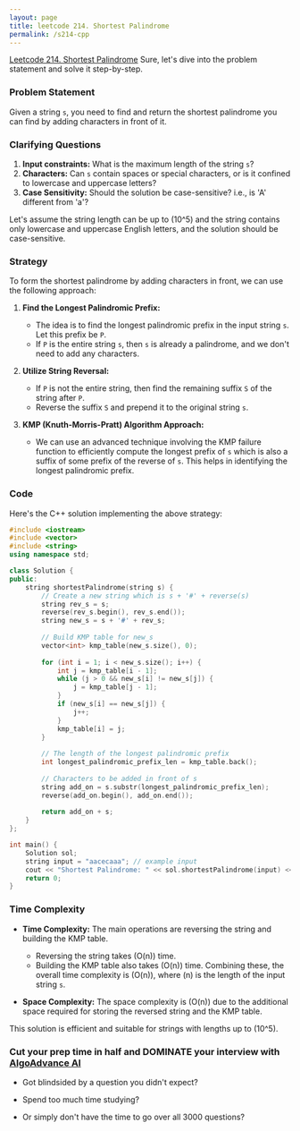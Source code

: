 ```yaml
---
layout: page
title: leetcode 214. Shortest Palindrome
permalink: /s214-cpp
---
```

[Leetcode 214. Shortest Palindrome](https://algoadvance.github.io/algoadvance/l214)
Sure, let's dive into the problem statement and solve it step-by-step.

### Problem Statement

Given a string `s`, you need to find and return the shortest palindrome you can find by adding characters in front of it.

### Clarifying Questions

1. **Input constraints:** What is the maximum length of the string `s`?
2. **Characters:** Can `s` contain spaces or special characters, or is it confined to lowercase and uppercase letters?
3. **Case Sensitivity:** Should the solution be case-sensitive? i.e., is 'A' different from 'a'?

Let's assume the string length can be up to \(10^5\) and the string contains only lowercase and uppercase English letters, and the solution should be case-sensitive.

### Strategy

To form the shortest palindrome by adding characters in front, we can use the following approach:

1. **Find the Longest Palindromic Prefix:**
    - The idea is to find the longest palindromic prefix in the input string `s`. Let this prefix be `P`.
    - If `P` is the entire string `s`, then `s` is already a palindrome, and we don't need to add any characters.

2. **Utilize String Reversal:**
    - If `P` is not the entire string, then find the remaining suffix `S` of the string after `P`.
    - Reverse the suffix `S` and prepend it to the original string `s`.

3. **KMP (Knuth-Morris-Pratt) Algorithm Approach:**
    - We can use an advanced technique involving the KMP failure function to efficiently compute the longest prefix of `s` which is also a suffix of some prefix of the reverse of `s`. This helps in identifying the longest palindromic prefix.

### Code

Here's the C++ solution implementing the above strategy:

```cpp
#include <iostream>
#include <vector>
#include <string>
using namespace std;

class Solution {
public:
    string shortestPalindrome(string s) {
        // Create a new string which is s + '#' + reverse(s)
        string rev_s = s;
        reverse(rev_s.begin(), rev_s.end());
        string new_s = s + '#' + rev_s;
        
        // Build KMP table for new_s
        vector<int> kmp_table(new_s.size(), 0);
        
        for (int i = 1; i < new_s.size(); i++) {
            int j = kmp_table[i - 1];
            while (j > 0 && new_s[i] != new_s[j]) {
                j = kmp_table[j - 1];
            }
            if (new_s[i] == new_s[j]) {
                j++;
            }
            kmp_table[i] = j;
        }
        
        // The length of the longest palindromic prefix
        int longest_palindromic_prefix_len = kmp_table.back();
        
        // Characters to be added in front of s
        string add_on = s.substr(longest_palindromic_prefix_len);
        reverse(add_on.begin(), add_on.end());
        
        return add_on + s;
    }
};

int main() {
    Solution sol;
    string input = "aacecaaa"; // example input
    cout << "Shortest Palindrome: " << sol.shortestPalindrome(input) << endl;
    return 0;
}
```

### Time Complexity

- **Time Complexity:** The main operations are reversing the string and building the KMP table.
  - Reversing the string takes \(O(n)\) time.
  - Building the KMP table also takes \(O(n)\) time.
  Combining these, the overall time complexity is \(O(n)\), where \(n\) is the length of the input string `s`.

- **Space Complexity:** The space complexity is \(O(n)\) due to the additional space required for storing the reversed string and the KMP table.

This solution is efficient and suitable for strings with lengths up to \(10^5\).


### Cut your prep time in half and DOMINATE your interview with [AlgoAdvance AI](https://algoAdvance.com)

- Got blindsided by a question you didn't expect?

- Spend too much time studying?

- Or simply don't have the time to go over all 3000 questions?

